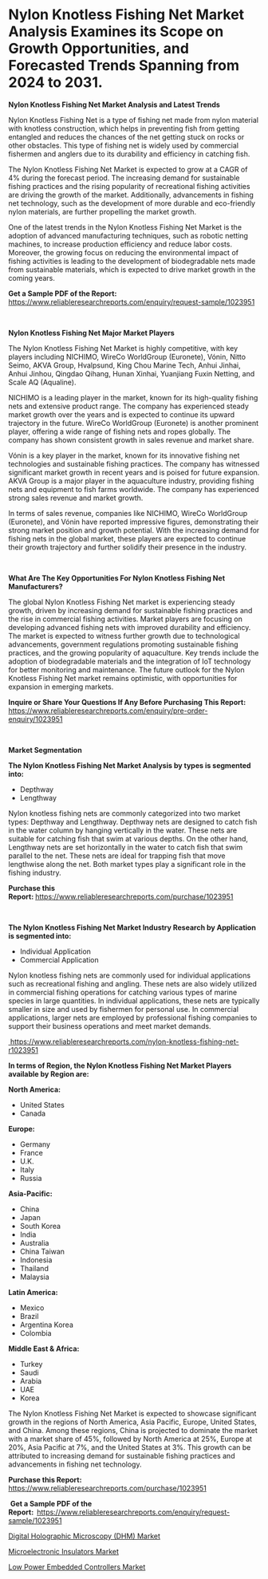 <p><h1>Nylon Knotless Fishing Net Market Analysis Examines its Scope on Growth Opportunities, and Forecasted Trends Spanning from 2024 to 2031.</h1></p><p><strong>Nylon Knotless Fishing Net Market Analysis and Latest Trends</strong></p>
<p><p>Nylon Knotless Fishing Net is a type of fishing net made from nylon material with knotless construction, which helps in preventing fish from getting entangled and reduces the chances of the net getting stuck on rocks or other obstacles. This type of fishing net is widely used by commercial fishermen and anglers due to its durability and efficiency in catching fish.</p><p>The Nylon Knotless Fishing Net Market is expected to grow at a CAGR of 4% during the forecast period. The increasing demand for sustainable fishing practices and the rising popularity of recreational fishing activities are driving the growth of the market. Additionally, advancements in fishing net technology, such as the development of more durable and eco-friendly nylon materials, are further propelling the market growth.</p><p>One of the latest trends in the Nylon Knotless Fishing Net Market is the adoption of advanced manufacturing techniques, such as robotic netting machines, to increase production efficiency and reduce labor costs. Moreover, the growing focus on reducing the environmental impact of fishing activities is leading to the development of biodegradable nets made from sustainable materials, which is expected to drive market growth in the coming years.</p></p>
<p><strong>Get a Sample PDF of the Report:&nbsp;</strong> <a href="https://www.reliableresearchreports.com/enquiry/request-sample/1023951">https://www.reliableresearchreports.com/enquiry/request-sample/1023951</a></p>
<p>&nbsp;</p>
<p><strong>Nylon Knotless Fishing Net Major Market Players</strong></p>
<p><p>The Nylon Knotless Fishing Net Market is highly competitive, with key players including NICHIMO, WireCo WorldGroup (Euronete), Vónin, Nitto Seimo, AKVA Group, Hvalpsund, King Chou Marine Tech, Anhui Jinhai, Anhui Jinhou, Qingdao Qihang, Hunan Xinhai, Yuanjiang Fuxin Netting, and Scale AQ (Aqualine).</p><p>NICHIMO is a leading player in the market, known for its high-quality fishing nets and extensive product range. The company has experienced steady market growth over the years and is expected to continue its upward trajectory in the future. WireCo WorldGroup (Euronete) is another prominent player, offering a wide range of fishing nets and ropes globally. The company has shown consistent growth in sales revenue and market share.</p><p>Vónin is a key player in the market, known for its innovative fishing net technologies and sustainable fishing practices. The company has witnessed significant market growth in recent years and is poised for future expansion. AKVA Group is a major player in the aquaculture industry, providing fishing nets and equipment to fish farms worldwide. The company has experienced strong sales revenue and market growth.</p><p>In terms of sales revenue, companies like NICHIMO, WireCo WorldGroup (Euronete), and Vónin have reported impressive figures, demonstrating their strong market position and growth potential. With the increasing demand for fishing nets in the global market, these players are expected to continue their growth trajectory and further solidify their presence in the industry.</p></p>
<p>&nbsp;</p>
<p><strong>What Are The Key Opportunities For Nylon Knotless Fishing Net Manufacturers?</strong></p>
<p><p>The global Nylon Knotless Fishing Net market is experiencing steady growth, driven by increasing demand for sustainable fishing practices and the rise in commercial fishing activities. Market players are focusing on developing advanced fishing nets with improved durability and efficiency. The market is expected to witness further growth due to technological advancements, government regulations promoting sustainable fishing practices, and the growing popularity of aquaculture. Key trends include the adoption of biodegradable materials and the integration of IoT technology for better monitoring and maintenance. The future outlook for the Nylon Knotless Fishing Net market remains optimistic, with opportunities for expansion in emerging markets.</p></p>
<p><strong>Inquire or Share Your Questions If Any Before Purchasing This Report:</strong> <a href="https://www.reliableresearchreports.com/enquiry/pre-order-enquiry/1023951">https://www.reliableresearchreports.com/enquiry/pre-order-enquiry/1023951</a></p>
<p>&nbsp;</p>
<p><strong>Market Segmentation</strong></p>
<p><strong>The Nylon Knotless Fishing Net Market Analysis by types is segmented into:</strong></p>
<p><ul><li>Depthway</li><li>Lengthway</li></ul></p>
<p><p>Nylon knotless fishing nets are commonly categorized into two market types: Depthway and Lengthway. Depthway nets are designed to catch fish in the water column by hanging vertically in the water. These nets are suitable for catching fish that swim at various depths. On the other hand, Lengthway nets are set horizontally in the water to catch fish that swim parallel to the net. These nets are ideal for trapping fish that move lengthwise along the net. Both market types play a significant role in the fishing industry.</p></p>
<p><strong>Purchase this Report:&nbsp;</strong><a href="https://www.reliableresearchreports.com/purchase/1023951">https://www.reliableresearchreports.com/purchase/1023951</a></p>
<p>&nbsp;</p>
<p><strong>The Nylon Knotless Fishing Net Market Industry Research by Application is segmented into:</strong></p>
<p><ul><li>Individual Application</li><li>Commercial Application</li></ul></p>
<p><p>Nylon knotless fishing nets are commonly used for individual applications such as recreational fishing and angling. These nets are also widely utilized in commercial fishing operations for catching various types of marine species in large quantities. In individual applications, these nets are typically smaller in size and used by fishermen for personal use. In commercial applications, larger nets are employed by professional fishing companies to support their business operations and meet market demands.</p></p>
<p><a href="https://www.reliableresearchreports.com/nylon-knotless-fishing-net-r1023951">&nbsp;https://www.reliableresearchreports.com/nylon-knotless-fishing-net-r1023951</a></p>
<p><strong>In terms of Region, the Nylon Knotless Fishing Net Market Players available by Region are:</strong></p>
<p>
    <p> <strong> North America: </strong>
        <ul>
            <li>United States</li>
            <li>Canada</li>
        </ul>
        </p> 
    <p> <strong> Europe: </strong>
        <ul>
            <li>Germany</li>
            <li>France</li>
            <li>U.K.</li>
            <li>Italy</li>
            <li>Russia</li>
        </ul>
        </p> 
    <p> <strong> Asia-Pacific: </strong>
        <ul>
            <li>China</li>
            <li>Japan</li>
            <li>South Korea</li>
            <li>India</li>
            <li>Australia</li>
            <li>China Taiwan</li>
            <li>Indonesia</li>
            <li>Thailand</li>
            <li>Malaysia</li>
        </ul>
        </p> 
    <p> <strong> Latin America: </strong>
        <ul>
            <li>Mexico</li>
            <li>Brazil</li>
            <li>Argentina Korea</li>
            <li>Colombia</li>
        </ul>
        </p> 
    <p> <strong> Middle East & Africa: </strong>
        <ul>
            <li>Turkey</li>
            <li>Saudi</li>
            <li>Arabia</li>
            <li>UAE</li>
            <li>Korea</li>
        </ul>
    </p>
    </p>
<p><p>The Nylon Knotless Fishing Net Market is expected to showcase significant growth in the regions of North America, Asia Pacific, Europe, United States, and China. Among these regions, China is projected to dominate the market with a market share of 45%, followed by North America at 25%, Europe at 20%, Asia Pacific at 7%, and the United States at 3%. This growth can be attributed to increasing demand for sustainable fishing practices and advancements in fishing net technology.</p></p>
<p><strong>Purchase this Report: </strong><a href="https://www.reliableresearchreports.com/purchase/1023951">https://www.reliableresearchreports.com/purchase/1023951</a></p>
<p>&nbsp;<strong>Get a Sample PDF of the Report:&nbsp;&nbsp;</strong><a href="https://www.reliableresearchreports.com/enquiry/request-sample/1023951">https://www.reliableresearchreports.com/enquiry/request-sample/1023951</a></p>
<p><strong></strong></p>
<p><p><a href="https://www.linkedin.com/pulse/digital-holographic-microscopy-dhm-market-trends-analysis-forecasted-vyj5e">Digital Holographic Microscopy (DHM) Market</a></p><p><a href="https://www.linkedin.com/pulse/microelectronic-insulators-market-competitive-analysis-uwabe">Microelectronic Insulators Market</a></p><p><a href="https://www.linkedin.com/pulse/low-power-embedded-controllers-market-size-cagr-trends-2024-2030-trjne">Low Power Embedded Controllers Market</a></p></p>